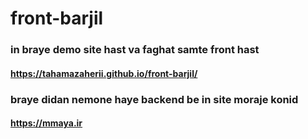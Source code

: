 # front-barjil
### in braye demo site hast va faghat samte front hast
#### https://tahamazaherii.github.io/front-barjil/

### braye didan nemone haye backend be in site moraje konid
#### https://mmaya.ir
